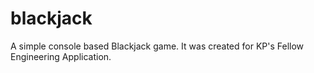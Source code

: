 # blackjack

A simple console based Blackjack game. It was created for KP's Fellow Engineering Application.